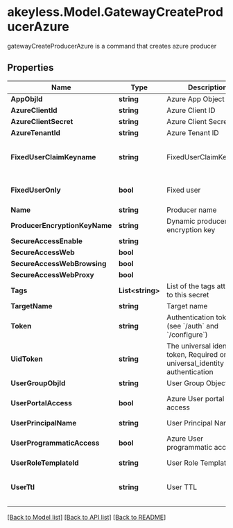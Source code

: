 # akeyless.Model.GatewayCreateProducerAzure
gatewayCreateProducerAzure is a command that creates azure producer

## Properties

Name | Type | Description | Notes
------------ | ------------- | ------------- | -------------
**AppObjId** | **string** | Azure App Object Id | [optional] 
**AzureClientId** | **string** | Azure Client ID | [optional] 
**AzureClientSecret** | **string** | Azure Client Secret | [optional] 
**AzureTenantId** | **string** | Azure Tenant ID | [optional] 
**FixedUserClaimKeyname** | **string** | FixedUserClaimKeyname | [optional] [default to "false"]
**FixedUserOnly** | **bool** | Fixed user | [optional] [default to false]
**Name** | **string** | Producer name | 
**ProducerEncryptionKeyName** | **string** | Dynamic producer encryption key | [optional] 
**SecureAccessEnable** | **string** |  | [optional] 
**SecureAccessWeb** | **bool** |  | [optional] 
**SecureAccessWebBrowsing** | **bool** |  | [optional] 
**SecureAccessWebProxy** | **bool** |  | [optional] 
**Tags** | **List&lt;string&gt;** | List of the tags attached to this secret | [optional] 
**TargetName** | **string** | Target name | [optional] 
**Token** | **string** | Authentication token (see &#x60;/auth&#x60; and &#x60;/configure&#x60;) | [optional] 
**UidToken** | **string** | The universal identity token, Required only for universal_identity authentication | [optional] 
**UserGroupObjId** | **string** | User Group Object Id | [optional] 
**UserPortalAccess** | **bool** | Azure User portal access | [optional] [default to false]
**UserPrincipalName** | **string** | User Principal Name | [optional] 
**UserProgrammaticAccess** | **bool** | Azure User programmatic access | [optional] [default to false]
**UserRoleTemplateId** | **string** | User Role Template Id | [optional] 
**UserTtl** | **string** | User TTL | [optional] [default to "60m"]

[[Back to Model list]](../README.md#documentation-for-models) [[Back to API list]](../README.md#documentation-for-api-endpoints) [[Back to README]](../README.md)

